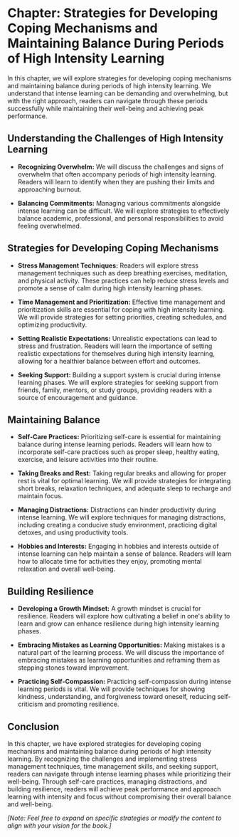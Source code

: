 Chapter: Strategies for Developing Coping Mechanisms and Maintaining Balance During Periods of High Intensity Learning
======================================================================================================================

In this chapter, we will explore strategies for developing coping mechanisms and maintaining balance during periods of high intensity learning. We understand that intense learning can be demanding and overwhelming, but with the right approach, readers can navigate through these periods successfully while maintaining their well-being and achieving peak performance.

Understanding the Challenges of High Intensity Learning
-------------------------------------------------------

* **Recognizing Overwhelm:** We will discuss the challenges and signs of overwhelm that often accompany periods of high intensity learning. Readers will learn to identify when they are pushing their limits and approaching burnout.

* **Balancing Commitments:** Managing various commitments alongside intense learning can be difficult. We will explore strategies to effectively balance academic, professional, and personal responsibilities to avoid feeling overwhelmed.

Strategies for Developing Coping Mechanisms
-------------------------------------------

* **Stress Management Techniques:** Readers will explore stress management techniques such as deep breathing exercises, meditation, and physical activity. These practices can help reduce stress levels and promote a sense of calm during high intensity learning phases.

* **Time Management and Prioritization:** Effective time management and prioritization skills are essential for coping with high intensity learning. We will provide strategies for setting priorities, creating schedules, and optimizing productivity.

* **Setting Realistic Expectations:** Unrealistic expectations can lead to stress and frustration. Readers will learn the importance of setting realistic expectations for themselves during high intensity learning, allowing for a healthier balance between effort and outcomes.

* **Seeking Support:** Building a support system is crucial during intense learning phases. We will explore strategies for seeking support from friends, family, mentors, or study groups, providing readers with a source of encouragement and guidance.

Maintaining Balance
-------------------

* **Self-Care Practices:** Prioritizing self-care is essential for maintaining balance during intense learning periods. Readers will learn how to incorporate self-care practices such as proper sleep, healthy eating, exercise, and leisure activities into their routine.

* **Taking Breaks and Rest:** Taking regular breaks and allowing for proper rest is vital for optimal learning. We will provide strategies for integrating short breaks, relaxation techniques, and adequate sleep to recharge and maintain focus.

* **Managing Distractions:** Distractions can hinder productivity during intense learning. We will explore techniques for managing distractions, including creating a conducive study environment, practicing digital detoxes, and using productivity tools.

* **Hobbies and Interests:** Engaging in hobbies and interests outside of intense learning can help maintain a sense of balance. Readers will learn how to allocate time for activities they enjoy, promoting mental relaxation and overall well-being.

Building Resilience
-------------------

* **Developing a Growth Mindset:** A growth mindset is crucial for resilience. Readers will explore how cultivating a belief in one's ability to learn and grow can enhance resilience during high intensity learning phases.

* **Embracing Mistakes as Learning Opportunities:** Making mistakes is a natural part of the learning process. We will discuss the importance of embracing mistakes as learning opportunities and reframing them as stepping stones toward improvement.

* **Practicing Self-Compassion:** Practicing self-compassion during intense learning periods is vital. We will provide techniques for showing kindness, understanding, and forgiveness toward oneself, reducing self-criticism and promoting resilience.

Conclusion
----------

In this chapter, we have explored strategies for developing coping mechanisms and maintaining balance during periods of high intensity learning. By recognizing the challenges and implementing stress management techniques, time management skills, and seeking support, readers can navigate through intense learning phases while prioritizing their well-being. Through self-care practices, managing distractions, and building resilience, readers will achieve peak performance and approach learning with intensity and focus without compromising their overall balance and well-being.

*\[Note: Feel free to expand on specific strategies or modify the content to align with your vision for the book.\]*
